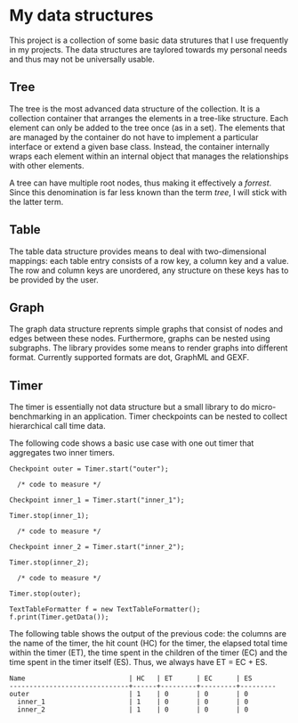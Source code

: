 # My data structures

This project is a collection of some basic data strutures that I use frequently in my projects.
The data structures are taylored towards my personal needs and thus may not be universally usable.

## Tree

The tree is the most advanced data structure of the collection. It is a collection container that arranges the elements 
in a tree-like structure. Each element can only be added to the tree once (as in a set). The elements that are managed 
by the container do not have to implement a particular interface or extend a given base class. Instead, the container 
internally wraps each element within an internal object that manages the relationships with other elements.
 
A tree can have multiple root nodes, thus making it effectively a _forrest_. Since this denomination is far
less known than the term _tree_, I will stick with the latter term.

## Table

The table data structure provides means to deal with two-dimensional mappings: each table entry consists of a row key,
a column key and a value. The row and column keys are unordered, any structure on these keys has to be provided
by the user.

## Graph

The graph data structure reprents simple graphs that consist of nodes and edges between these nodes. Furthermore, graphs
can be nested using subgraphs. The library provides some means to render graphs into different format. Currently supported
formats are dot, GraphML and GEXF.

## Timer

The timer is essentially not data structure but a small library to do micro-benchmarking in an application. Timer 
checkpoints can be nested to collect hierarchical call time data.

The following code shows a basic use case with one out timer that aggregates two inner timers.

```
Checkpoint outer = Timer.start("outer");

  /* code to measure */

Checkpoint inner_1 = Timer.start("inner_1");

Timer.stop(inner_1);

  /* code to measure */

Checkpoint inner_2 = Timer.start("inner_2");

Timer.stop(inner_2);

  /* code to measure */

Timer.stop(outer);

TextTableFormatter f = new TextTableFormatter();
f.print(Timer.getData());
```

The following table shows the output of the previous code: the columns are the name of the timer, the hit count (HC) for the timer,
the elapsed total time within the timer (ET), the time spent in the children of the timer (EC) and the time spent in
the timer itself (ES). Thus, we always have ET = EC + ES.

```
Name                          | HC   | ET      | EC      | ES      
------------------------------+------+---------+---------+---------
outer                         | 1    | 0       | 0       | 0       
  inner_1                     | 1    | 0       | 0       | 0       
  inner_2                     | 1    | 0       | 0       | 0       
```

